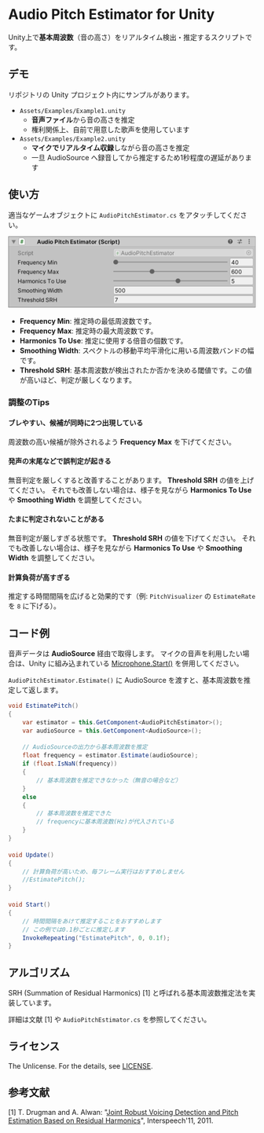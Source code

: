 # Audio Pitch Estimator for Unity

Unity上で**基本周波数**（音の高さ）をリアルタイム検出・推定するスクリプトです。



## デモ

リポジトリの Unity プロジェクト内にサンプルがあります。

- `Assets/Examples/Example1.unity`
  - **音声ファイル**から音の高さを推定
  - 権利関係上、自前で用意した歌声を使用しています
- `Assets/Examples/Example2.unity`
  - **マイクでリアルタイム収録**しながら音の高さを推定
  - 一旦 AudioSource へ録音してから推定するため1秒程度の遅延があります



## 使い方

適当なゲームオブジェクトに `AudioPitchEstimator.cs` をアタッチしてください。

![inspector](./readme/inspector.png)

- **Frequency Min**: 推定時の最低周波数です。
- **Frequency Max**: 推定時の最大周波数です。
- **Harmonics To Use**: 推定に使用する倍音の個数です。
- **Smoothing Width**: スペクトルの移動平均平滑化に用いる周波数バンドの幅です。
- **Threshold SRH**: 基本周波数が検出されたか否かを決める閾値です。この値が高いほど、判定が厳しくなります。



### 調整のTips

#### ブレやすい、候補が同時に2つ出現している

周波数の高い候補が除外されるよう **Frequency Max** を下げてください。

#### 発声の末尾などで誤判定が起きる

無音判定を厳しくすると改善することがあります。 **Threshold SRH** の値を上げてください。
それでも改善しない場合は、様子を見ながら **Harmonics To Use** や **Smoothing Width** を調整してください。

#### たまに判定されないことがある

無音判定が厳しすぎる状態です。 **Threshold SRH** の値を下げてください。
それでも改善しない場合は、様子を見ながら **Harmonics To Use** や **Smoothing Width** を調整してください。

#### 計算負荷が高すぎる

推定する時間間隔を広げると効果的です（例: `PitchVisualizer` の `EstimateRate` を `8` に下げる）。



## コード例

音声データは **AudioSource** 経由で取得します。
マイクの音声を利用したい場合は、Unity に組み込まれている [Microphone.Start()](https://docs.unity3d.com/ja/current/ScriptReference/Microphone.Start.html) を併用してください。

 `AudioPitchEstimator.Estimate()` に AudioSource を渡すと、基本周波数を推定して返します。

```cs
void EstimatePitch()
{
    var estimator = this.GetComponent<AudioPitchEstimator>();
	var audioSource = this.GetComponent<AudioSource>();

    // AudioSourceの出力から基本周波数を推定
    float frequency = estimator.Estimate(audioSource);
    if (float.IsNaN(frequency))
    {
        // 基本周波数を推定できなかった（無音の場合など）
    }
    else
    {
        // 基本周波数を推定できた
        // frequencyに基本周波数(Hz)が代入されている
    }
}

void Update()
{
    // 計算負荷が高いため、毎フレーム実行はおすすめしません
    //EstimatePitch();
}

void Start()
{
    // 時間間隔をあけて推定することをおすすめします
    // この例では0.1秒ごとに推定します
    InvokeRepeating("EstimatePitch", 0, 0.1f);
}
```



## アルゴリズム

SRH (Summation of Residual Harmonics) [1] と呼ばれる基本周波数推定法を実装しています。

詳細は文献 [1] や `AudioPitchEstimator.cs` を参照してください。



## ライセンス

The Unlicense. For the details, see [LICENSE](./LICENSE). 



## 参考文献

[1] T. Drugman and A. Alwan: "[Joint Robust Voicing Detection and Pitch Estimation Based on Residual Harmonics](https://arxiv.org/abs/2001.00459)", Interspeech'11, 2011. 


